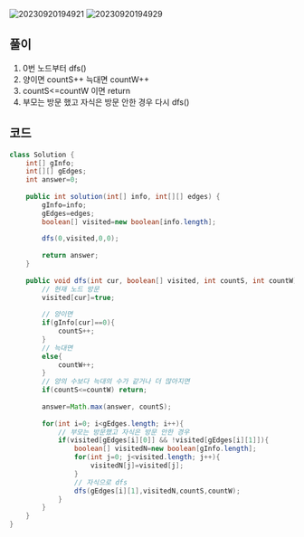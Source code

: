 ![20230920194921](https://github.com/Morning-Algorithm-Study-2023/Algorithm/assets/121210456/750c7ef8-921a-4d06-b1be-3559b0a7424c)
![20230920194929](https://github.com/Morning-Algorithm-Study-2023/Algorithm/assets/121210456/2e7ae5be-6228-4ae3-a8d7-c1769286a07a)

## 풀이
1. 0번 노드부터 dfs()
2. 양이면 countS++ 늑대면 countW++
3. countS<=countW 이면 return
4. 부모는 방문 했고 자식은 방문 안한 경우 다시 dfs()

## 코드
```java
class Solution {
    int[] gInfo;
    int[][] gEdges;
    int answer=0;
    
    public int solution(int[] info, int[][] edges) {
        gInfo=info;
        gEdges=edges;
        boolean[] visited=new boolean[info.length];
        
        dfs(0,visited,0,0);
        
        return answer;
    }
    
    public void dfs(int cur, boolean[] visited, int countS, int countW){
        // 현재 노드 방문
        visited[cur]=true;
        
        // 양이면
        if(gInfo[cur]==0){
            countS++;
        }
        // 늑대면
        else{
            countW++;
        }
        // 양의 수보다 늑대의 수가 같거나 더 많아지면
        if(countS<=countW) return;
        
        answer=Math.max(answer, countS);
        
        for(int i=0; i<gEdges.length; i++){
            // 부모는 방문했고 자식은 방문 안한 경우
            if(visited[gEdges[i][0]] && !visited[gEdges[i][1]]){
                boolean[] visitedN=new boolean[gInfo.length];
                for(int j=0; j<visited.length; j++){
                    visitedN[j]=visited[j];
                }
                // 자식으로 dfs
                dfs(gEdges[i][1],visitedN,countS,countW);
            }
        }
    }
}
```
